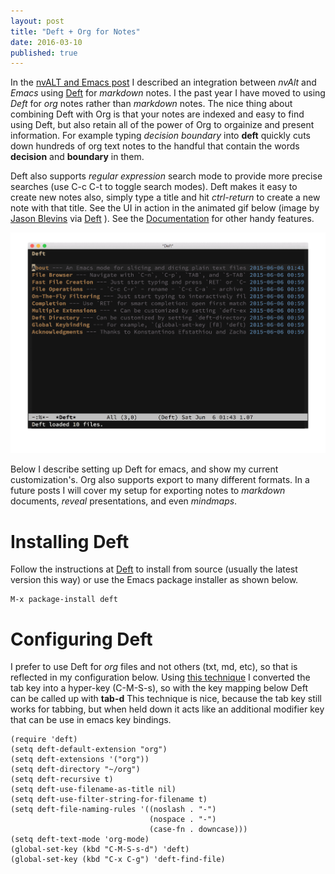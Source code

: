 ```yaml
---
layout: post
title: "Deft + Org for Notes"
date: 2016-03-10
published: true
---
```


In the [nvALT and Emacs post](http://rwx.io/blog/2013/03/04/nvalt-and-emacs/) I described an integration between *nvAlt* and *Emacs* using [Deft](http://jblevins.org/projects/deft/) for *markdown* notes. I the past year I have moved to using *Deft* for *org* notes rather than *markdown* notes. The nice thing about combining Deft with Org is that your notes are indexed and easy to find using Deft, but also retain all of the power of Org to orgainize and present information. For example typing *decision boundary* into **deft** quickly cuts down hundreds of org text notes to the handful that contain the words **decision** and **boundary** in them. 

Deft also supports *regular expression* search mode to provide more precise searches (use C-c C-t to toggle search modes). Deft makes it easy to create new notes also, simply type a title and hit *ctrl-return* to create a new note with that title. See the UI in action in the animated gif below (image by [Jason Blevins](http://jblevins.org/) via [Deft](http://jblevins.org/projects/deft/) ). See the [Documentation](http://jblevins.org/projects/deft/) for other handy features.

![img](/images/deft-v0.6.gif)

Below I describe setting up Deft for emacs, and show my current customization's.  Org also supports export to many different formats. In a future posts I will cover my setup for exporting notes to *markdown* documents, *reveal* presentations, and even *mindmaps*. 

# Installing Deft

Follow the instructions at [Deft](http://jblevins.org/projects/deft/) to install from source (usually the latest version this way) or use the Emacs package installer as shown below.

    M-x package-install deft

# Configuring Deft

I prefer to use Deft for *org* files and not others (txt, md, etc), so that is reflected in my configuration below. Using [this technique](http://rwx.io/blog/2012/12/30/remapping-my-caps-lock-key/) I converted the tab key into a hyper-key (C-M-S-s), so with the key mapping below Deft can be called up with **tab-d** This technique is nice, because the tab key still works for tabbing, but when held down it acts like an additional modifier key that can be use in emacs key bindings.

    (require 'deft)
    (setq deft-default-extension "org")
    (setq deft-extensions '("org"))
    (setq deft-directory "~/org")
    (setq deft-recursive t)
    (setq deft-use-filename-as-title nil)
    (setq deft-use-filter-string-for-filename t)
    (setq deft-file-naming-rules '((noslash . "-")
                                   (nospace . "-")
                                   (case-fn . downcase)))
    (setq deft-text-mode 'org-mode)
    (global-set-key (kbd "C-M-S-s-d") 'deft)
    (global-set-key (kbd "C-x C-g") 'deft-find-file)

